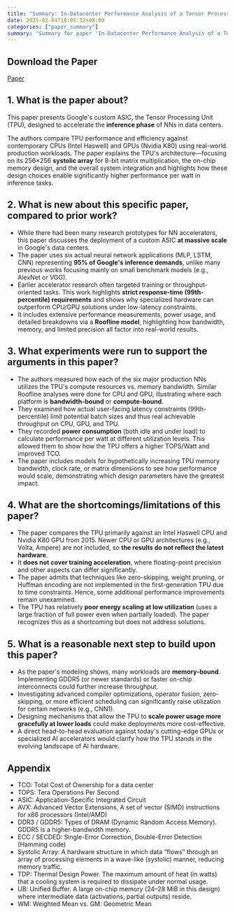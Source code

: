 ```yaml
---
title: "Summary: In-Datacenter Performance Analysis of a Tensor Processing Unit"
date: 2025-02-04T18:05:32+08:00
categories: ["paper_summary"]
summary: "Summary for paper 'In-Datacenter Performance Analysis of a Tensor Processing Unit'"
---
```


## Download the Paper

[Paper](https://arxiv.org/pdf/1704.04760)

## 1. What is the paper about?

This paper presents Google's custom ASIC, the Tensor Processing Unit (TPU), designed to accelerate the **inference phase** of NNs in data centers.

The authors compare TPU performance and efficiency against contemporary CPUs (Intel Haswell) and GPUs (Nvidia K80) using real-world production workloads. The paper explains the TPU's architecture—focusing on its 256×256 **systolic array** for 8-bit matrix multiplication, the on-chip memory design, and the overall system integration and highlights how these design choices enable significantly higher performance per watt in inference tasks.

## 2. What is new about this specific paper, compared to prior work?

- While there had been many research prototypes for NN accelerators, this paper discusses the deployment of a custom ASIC **at massive scale** in Google's data centers.
- The paper uses six actual neural network applications (MLP, LSTM, CNN) representing **95% of Google's inference demands**, unlike many previous works focusing mainly on small benchmark models (e.g., AlexNet or VGG).
- Earlier accelerator research often targeted training or throughput-oriented tasks. This work highlights **strict response-time (99th-percentile) requirements** and shows why specialized hardware can outperform CPU/GPU solutions under low-latency constraints.
- It includes extensive performance measurements, power usage, and detailed breakdowns via a **Roofline model**, highlighting how bandwidth, memory, and limited precision all factor into real-world results.

## 3. What experiments were run to support the arguments in this paper?

- The authors measured how each of the six major production NNs utilizes the TPU's compute resources vs. memory bandwidth. Similar Roofline analyses were done for CPU and GPU, illustrating where each platform is **bandwidth-bound** or **compute-bound**.
- They examined how actual user-facing latency constraints (99th-percentile) limit potential batch sizes and thus real achievable throughput on CPU, GPU, and TPU.
- They recorded **power consumption** (both idle and under load) to calculate performance per watt at different utilization levels. This allowed them to show how the TPU offers a higher TOPS/Watt and improved TCO.
- The paper includes models for hypothetically increasing TPU memory bandwidth, clock rate, or matrix dimensions to see how performance would scale, demonstrating which design parameters have the greatest impact.

## 4. What are the shortcomings/limitations of this paper?

- The paper compares the TPU primarily against an Intel Haswell CPU and Nvidia K80 GPU from 2015. Newer CPU or GPU architectures (e.g., Volta, Ampere) are not included, so **the results do not reflect the latest hardware**.
- It **does not cover training acceleration**, where floating-point precision and other aspects can differ significantly.
- The paper admits that techniques like zero-skipping, weight pruning, or Huffman encoding are not implemented in the first-generation TPU due to time constraints. Hence, some additional performance improvements remain unexamined.
- The TPU has relatively **poor energy scaling at low utilization** (uses a large fraction of full power even when partially loaded). The paper recognizes this as a shortcoming but does not address solutions.

## 5. What is a reasonable next step to build upon this paper?

- As the paper's modeling shows, many workloads are **memory-bound**. Implementing GDDR5 (or newer standards) or faster on-chip interconnects could further increase throughput.
- Investigating advanced compiler optimizations, operator fusion, zero-skipping, or more efficient scheduling can significantly raise utilization for certain networks (e.g., CNN1).
- Designing mechanisms that allow the TPU to **scale power usage more gracefully at lower loads** could make deployments more cost-effective.
- A direct head-to-head evaluation against today's cutting-edge GPUs or specialized AI accelerators would clarify how the TPU stands in the evolving landscape of AI hardware.

## Appendix

- TCO: Total Cost of Ownership for a data center
- TOPS: Tera Operations Per Second
- ASIC: Application-Specific Integrated Circuit
- AVX: Advanced Vector Extensions, A set of vector (SIMD) instructions for x86 processors (Intel/AMD)
- DDR3 / GDDR5: Types of DRAM (Dynamic Random Access Memory). GDDR5 is a higher-bandwidth memory.
- ECC / SECDED: Single-Error Correction, Double-Error Detection (Hamming code)
- Systolic Array: A hardware structure in which data “flows” through an array of processing elements in a wave-like (systolic) manner, reducing memory traffic.
- TDP: Thermal Design Power. The maximum amount of heat (in watts) that a cooling system is required to dissipate under normal usage.
- UB: Unified Buffer. A large on-chip memory (24–28 MiB in this design) where intermediate data (activations, partial outputs) reside.
- WM: Weighted Mean vs. GM: Geometric Mean
